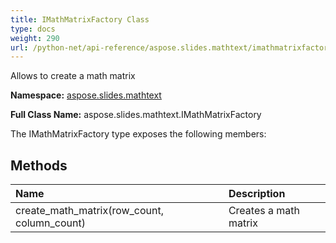 ```yaml
---
title: IMathMatrixFactory Class
type: docs
weight: 290
url: /python-net/api-reference/aspose.slides.mathtext/imathmatrixfactory/
---
```


Allows to create a math matrix

**Namespace:** [aspose.slides.mathtext](/slides/python-net/api-reference/aspose.slides.mathtext/)

**Full Class Name:** aspose.slides.mathtext.IMathMatrixFactory



The IMathMatrixFactory type exposes the following members:
## **Methods**
|**Name**|**Description**|
| :- | :- |
|create_math_matrix(row_count, column_count)|Creates a math matrix|
